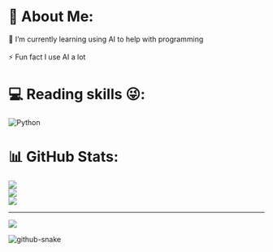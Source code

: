 # 💫 About Me:
🌱 I’m currently learning using AI to help with programming<br><br>⚡ Fun fact I use AI a lot


# 💻 Reading skills 😜:
![Python](https://img.shields.io/badge/python-3670A0?style=flat&logo=python&logoColor=ffdd54)
# 📊 GitHub Stats:
![](https://github-readme-stats.vercel.app/api?username=gosheto1234&theme=shadow_blue&hide_border=false&include_all_commits=false&count_private=false)<br/>
![](https://nirzak-streak-stats.vercel.app/?user=gosheto1234&theme=shadow_blue&hide_border=false)<br/>
![](https://github-readme-stats.vercel.app/api/top-langs/?username=gosheto1234&theme=shadow_blue&hide_border=false&include_all_commits=false&count_private=false&layout=compact)

---
[![](https://visitcount.itsvg.in/api?id=gosheto1234&icon=0&color=1)](https://visitcount.itsvg.in)

<picture>
  <source media="(prefers-color-scheme: dark)" srcset="https://raw.githubusercontent.com/Gosheto1234/Gosheto1234/output/github-snake-dark.svg" />
  <source media="(prefers-color-scheme: light)" srcset="https://raw.githubusercontent.com/Gosheto1234/Gosheto1234/output/github-snake.svg" />
  <img alt="github-snake" src="https://raw.githubusercontent.com/tobiasmeyhoefer/Gosheto1234/output/github-snake.svg" />
</picture>
<!-- Proudly created with GPRM ( https://gprm.itsvg.in ) -->
